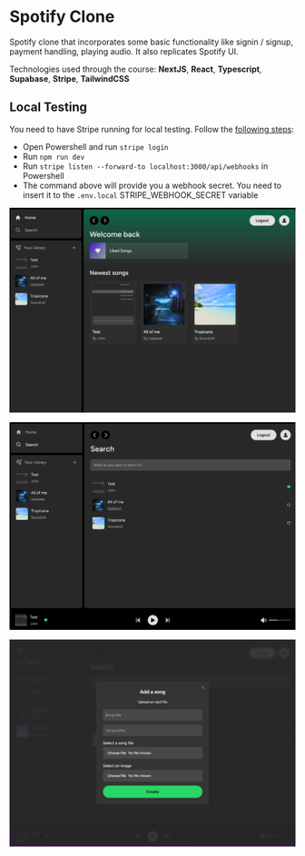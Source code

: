# Spotify Clone

Spotify clone that incorporates some basic functionality like signin / signup, payment handling, playing audio. It also replicates Spotify UI.

Technologies used through the course: **NextJS**, **React**, **Typescript**, **Supabase**, **Stripe**, **TailwindCSS**

## Local Testing

You need to have Stripe running for local testing. Follow the [following steps](https://dashboard.stripe.com/test/webhooks/create?endpoint_location=local):

- Open Powershell and run `stripe login`
- Run `npm run dev`
- Run `stripe listen --forward-to localhost:3000/api/webhooks` in Powershell
- The command above will provide you a webhook secret. You need to insert it to the `.env.local` STRIPE_WEBHOOK_SECRET variable

![Main Page](screenshots/app-screenshot1.png)

![Search Page](screenshots/app-screenshot2.png)

![Add Song Page](screenshots/app-screenshot3.png)
